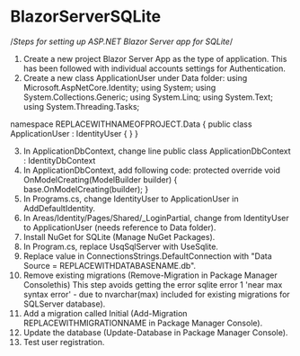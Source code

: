 # BlazorServerSQLite
/*Steps for setting up ASP.NET Blazor Server app for SQLite*/

1. Create a new project Blazor Server App as the type of application. This has been followed with individual accounts settings for Authentication.
2. Create a new class ApplicationUser under Data folder:
﻿using Microsoft.AspNetCore.Identity;
using System;
using System.Collections.Generic;
using System.Linq;
using System.Text;
using System.Threading.Tasks;

namespace REPLACEWITHNAMEOFPROJECT.Data
{
    public class ApplicationUser : IdentityUser
    {
    }
}

3. In ApplicationDbContext, change line public class ApplicationDbContext : IdentityDbContext<ApplicationUser>
4. In ApplicationDbContext, add following code: 
     	protected override void OnModelCreating(ModelBuilder builder)
        {
            base.OnModelCreating(builder);
        }
5. In Programs.cs, change IdentityUser to ApplicationUser in AddDefaultIdentity.
6. In Areas/Identity/Pages/Shared/_LoginPartial, change from IdentityUser to ApplicationUser (needs reference to Data folder).
7. Install NuGet for SQLite (Manage NuGet Packages).
8. In Program.cs, replace UsqSqlServer with UseSqlite.
9. Replace value in ConnectionsStrings.DefaultConnection with "Data Source = REPLACEWITHDATABASENAME.db".
10. Remove existing migrations (Remove-Migration in Package Manager Consolethis) This step avoids getting the error sqlite error 1 'near max syntax error' - due to nvarchar(max) included for existing migrations for SQLServer database).
12. Add a migration called Initial (Add-Migration REPLACEWITHMIGRATIONNAME in Package Manager Console).
13. Update the database (Update-Database in Package Manager Console).
14. Test user registration.
